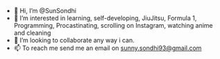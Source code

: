- 👋 Hi, I’m @SunSondhi
- 👀 I’m interested in learning, self-developing, JiuJitsu, Formula 1, Programming, Procastinating, scrolling on Instagram, watching anime and cleaning
- 💞️ I’m looking to collaborate any way i can.
- 📫 To reach me send me an email on sunny.sondhi93@gmail.com

<!---
SunSondhi/SunSondhi is a ✨ special ✨ repository because its `README.md` (this file) appears on your GitHub profile.
You can click the Preview link to take a look at your changes.
--->
